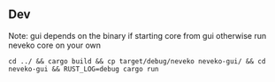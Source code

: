 
## Dev

Note: gui depends on the binary if starting core from gui
otherwise run neveko core on your own

`cd ../ && cargo build && cp target/debug/neveko neveko-gui/ && cd neveko-gui && RUST_LOG=debug cargo run`